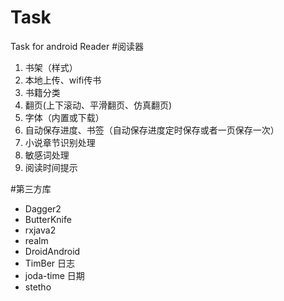 # Task
Task for android Reader
#阅读器
1. 书架（样式）
2. 本地上传、wifi传书
3. 书籍分类
4. 翻页(上下滚动、平滑翻页、仿真翻页)
5. 字体（内置或下载）
6. 自动保存进度、书签（自动保存进度定时保存或者一页保存一次）
7. 小说章节识别处理
8. 敏感词处理
9. 阅读时间提示

#第三方库
* Dagger2
* ButterKnife
* rxjava2
* realm
* DroidAndroid 
* TimBer 日志
* joda-time 日期
* stetho
